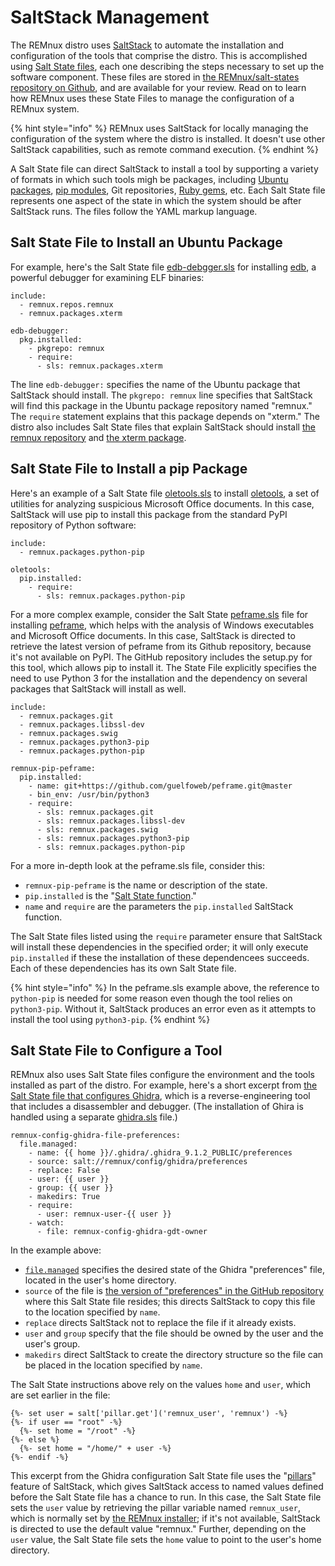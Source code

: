 # SaltStack Management

The REMnux distro uses [SaltStack](https://www.saltstack.com) to automate the installation and configuration of the tools that comprise the distro. This is accomplished using [Salt State files](https://docs.saltstack.com/en/getstarted/fundamentals/states.html), each one describing the steps necessary to set up the software component. These files are stored in [the REMnux/salt-states repository on Github](https://github.com/REMnux/salt-states), and are available for your review. Read on to learn how REMnux uses these State Files to manage the configuration of a REMnux system.

{% hint style="info" %}
REMnux uses SaltStack for locally managing the configuration of the system where the distro is installed. It doesn't use other SaltStack capabilities, such as remote command execution.
{% endhint %}

A Salt State file can direct SaltStack to install a tool by supporting a variety of formats in which such tools migh be packages, including [Ubuntu packages](https://packages.ubuntu.com), [pip modules](https://pypi.org/project/pip/), Git repositories, [Ruby gems](https://rubygems.org), etc. Each Salt State file represents one aspect of the state in which the system should be after SaltStack runs. The files follow the YAML markup language.

## Salt State File to Install an Ubuntu Package <a id="state-file-ubuntu-package"></a>

For example, here's the Salt State file [edb-debgger.sls](https://github.com/REMnux/salt-states/blob/master/remnux/packages/edb-debugger.sls) for installing [edb](https://github.com/eteran/edb-debugger), a powerful debugger for examining ELF binaries:

```text
include:
  - remnux.repos.remnux
  - remnux.packages.xterm
  
edb-debugger:
  pkg.installed:
    - pkgrepo: remnux
    - require:
      - sls: remnux.packages.xterm
```

The line `edb-debugger:` specifies the name of the Ubuntu package that SaltStack should install. The `pkgrepo: remnux` line specifies that SaltStack will find this package in the Ubuntu package repository named "remnux." The `require` statement explains that this package depends on "xterm." The distro also includes Salt State files that explain SaltStack should install [the remnux repository](https://github.com/REMnux/salt-states/blob/master/remnux/repos/remnux.sls) and [the xterm package](https://github.com/REMnux/salt-states/blob/master/remnux/packages/xterm.sls).

## Salt State File to Install a pip Package <a id="state-file-pip"></a>

Here's an example of a Salt State file [oletools.sls](https://github.com/REMnux/salt-states/blob/master/remnux/python-packages/oletools.sls) to install [oletools](http://www.decalage.info/python/oletools), a set of utilities for analyzing suspicious Microsoft Office documents. In this case, SaltStack will use pip to install this package from the standard PyPI repository of Python software:

```text
include:
  - remnux.packages.python-pip

oletools:
  pip.installed:
    - require:
      - sls: remnux.packages.python-pip
```

For a more complex example, consider the Salt State [peframe.sls](https://github.com/REMnux/salt-states/blob/master/remnux/python-packages/peframe.sls) file for installing [peframe](https://github.com/guelfoweb/peframe), which helps with the analysis of Windows executables and Microsoft Office documents. In this case, SaltStack is directed to retrieve the latest version of peframe from its Github repository, because it's not available on PyPI. The GitHub repository includes the setup.py for this tool, which allows pip to install it. The State File explicitly specifies the need to use Python 3 for the installation and the dependency on several packages that SaltStack will install as well.

```text
include:
  - remnux.packages.git
  - remnux.packages.libssl-dev
  - remnux.packages.swig
  - remnux.packages.python3-pip
  - remnux.packages.python-pip

remnux-pip-peframe:
  pip.installed:
    - name: git+https://github.com/guelfoweb/peframe.git@master
    - bin_env: /usr/bin/python3
    - require:
      - sls: remnux.packages.git
      - sls: remnux.packages.libssl-dev
      - sls: remnux.packages.swig
      - sls: remnux.packages.python3-pip
      - sls: remnux.packages.python-pip
```

For a more in-depth look at the peframe.sls file, consider this:

* `remnux-pip-peframe` is the name or description of the state.
* `pip.installed` is the "[Salt State function](https://docs.saltstack.com/en/getstarted/config/functions.html)."
* `name` and `require` are the parameters the `pip.installed` SaltStack function.

The Salt State files listed using the `require` parameter ensure that SaltStack will install these dependencies in the specified order; it will only execute `pip.installed` if these the installation of these dependencees succeeds. Each of these dependencies has its own Salt State file.

{% hint style="info" %}
In the peframe.sls example above, the reference to `python-pip` is needed for some reason even though the tool relies on `python3-pip`. Without it, SaltStack produces an error even as it attempts to install the tool using `python3-pip`.
{% endhint %}

## Salt State File to Configure a Tool

REMnux also uses Salt State files configure the environment and the tools installed as part of the distro. For example, here's a short excerpt from [the Salt State file that configures Ghidra](https://github.com/REMnux/salt-states/blob/master/remnux/config/ghidra/init.sls), which is a reverse-engineering tool that includes a disassembler and debugger. \(The installation of Ghira is handled using a separate [ghidra.sls](https://github.com/REMnux/salt-states/blob/master/remnux/tools/ghidra.sls) file.\)

```text
remnux-config-ghidra-file-preferences:
  file.managed:
    - name: {{ home }}/.ghidra/.ghidra_9.1.2_PUBLIC/preferences 
    - source: salt://remnux/config/ghidra/preferences
    - replace: False
    - user: {{ user }}
    - group: {{ user }}
    - makedirs: True
    - require:
      - user: remnux-user-{{ user }}
    - watch:
      - file: remnux-config-ghidra-gdt-owner
```

In the example above:

* [`file.managed`](https://docs.saltstack.com/en/latest/ref/states/all/salt.states.file.html#salt.states.file.managed) specifies the desired state of the Ghidra "preferences" file, located in the user's home directory. 
* `source` of the file is [the version of "preferences" in the GitHub repository](https://github.com/REMnux/salt-states/blob/master/remnux/config/ghidra/preferences) where this Salt State file resides; this directs SaltStack to copy this file to the location specified by `name`. 
* `replace`  directs SaltStack not to replace the file if it already exists.
* `user` and `group` specify that the file should be owned by the user and the user's group.
* `makedirs` direct SaltStack to create the directory structure so the file can be placed in the location specified by `name`.

The Salt State instructions above rely on the values `home` and `user`, which are set earlier in the file:

```text
{%- set user = salt['pillar.get']('remnux_user', 'remnux') -%}
{%- if user == "root" -%}
  {%- set home = "/root" -%}
{%- else %}
  {%- set home = "/home/" + user -%}
{%- endif -%}
```

This excerpt from the Ghidra configuration Salt State file uses the "[pillars](https://docs.saltstack.com/en/master/ref/modules/all/salt.modules.pillar.html#salt.modules.pillar.get)" feature of SaltStack, which gives SaltStack access to named values defined before the Salt State file has a chance to run. In this case, the Salt State file sets the `user` value by retrieving the pillar variable named `remnux_user`, which is normally set by [the REMnux installer](remnux-installer.md); if it's not available, SaltStack is directed to use the default value "remnux." Further, depending on the `user` value, the Salt State file sets the `home` value to point to the user's home directory.

